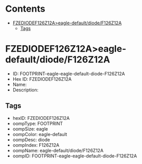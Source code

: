 



Contents
========

* [FZEDIODEF126Z12A>eagle-default/diode/F126Z12A](#fzediodef126z12aeagle-defaultdiodef126z12a)
	* [Tags](#tags)

# FZEDIODEF126Z12A>eagle-default/diode/F126Z12A

- ID: FOOTPRINT-eagle-eagle-default-diode-F126Z12A
- Hex ID: FZEDIODEF126Z12A
- Name: 
- Description: 

## Tags

- hexID: FZEDIODEF126Z12A
- oompType: FOOTPRINT
- oompSize: eagle
- oompColor: eagle-default
- oompDesc: diode
- oompIndex: F126Z12A
- oompName: eagle-default/diode/F126Z12A
- oompID: FOOTPRINT-eagle-eagle-default-diode-F126Z12A
